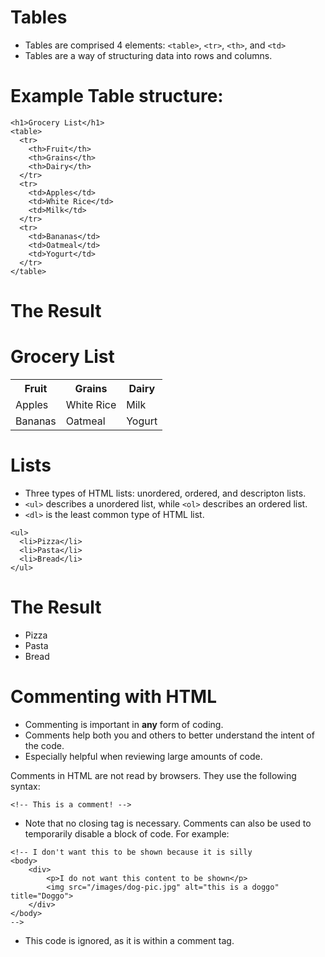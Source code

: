 # Tables

* Tables are comprised 4 elements: `<table>`, `<tr>`, `<th>`, and `<td>`
* Tables are a way of structuring data into rows and columns.

# Example Table structure:

```
<h1>Grocery List</h1>
<table>
  <tr>
    <th>Fruit</th>
    <th>Grains</th>
    <th>Dairy</th>
  </tr>
  <tr>
    <td>Apples</td>
    <td>White Rice</td>
    <td>Milk</td>
  </tr>
  <tr>
    <td>Bananas</td>
    <td>Oatmeal</td>
    <td>Yogurt</td>
  </tr>
</table>
```
# The Result

<h1>Grocery List</h1>
<table>
  <tr>
    <th>Fruit</th>
    <th>Grains</th>
    <th>Dairy</th>
  </tr>
  <tr>
    <td>Apples</td>
    <td>White Rice</td>
    <td>Milk</td>
  </tr>
  <tr>
    <td>Bananas</td>
    <td>Oatmeal</td>
    <td>Yogurt</td>
  </tr>
</table>

# Lists

* Three types of HTML lists: unordered, ordered, and descripton lists.
* `<ul>` describes a unordered list, while `<ol>` describes an ordered list.
* `<dl>` is the least common type of HTML list. 

```
<ul>
  <li>Pizza</li>
  <li>Pasta</li>
  <li>Bread</li>
</ul>
```

# The Result

<ul>
  <li>Pizza</li>
  <li>Pasta</li>
  <li>Bread</li>
</ul>

# Commenting with HTML

* Commenting is important in **any** form of coding.
* Comments help both you and others to better understand the intent of the code.
* Especially helpful when reviewing large amounts of code.

Comments in HTML are not read by browsers. They use the following syntax:

`<!-- This is a comment! -->`

* Note that no closing tag is necessary. Comments can also be used to temporarily disable a block of code. For example:

```
<!-- I don't want this to be shown because it is silly
<body>
	<div>
		<p>I do not want this content to be shown</p>
		<img src="/images/dog-pic.jpg" alt="this is a doggo" title="Doggo">
	</div>
</body>
-->
```

* This code is ignored, as it is within a comment tag.